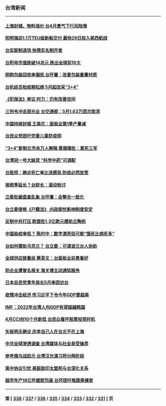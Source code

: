 ### 台湾新闻
---
#### [上海封城、物料涨价 台4月景气下行风险增](../../pages/ncid1349361/n13721765.md) 
#### [阳明海运1.1万TEU级新船交付 最快29日投入美西航线](../../pages/ncid1349361/n13721773.md) 
#### [台实联制退场 快筛实名制开卖](../../pages/ncid1349361/n13721782.md) 
#### [台积电市值跌破14兆元 跌出全球前10大](../../pages/ncid1349361/n13721768.md) 
#### [网购包装回收率偏低 台环署：改善包装重量材质](../../pages/ncid1349361/n13721764.md) 
#### [台机组员检疫期松绑 5月起改采“3+4”](../../pages/ncid1349361/n13721737.md) 
#### [《犯保法》审议 时力：仍有改善空间](../../pages/ncid1349361/n13721770.md) 
#### [三剂令冲击观光业 台交通部：5月1.63万团次取消](../../pages/ncid1349361/n13721735.md) 
#### [中国持续封城 王美花：面板业第1季产量减](../../pages/ncid1349361/n13721777.md) 
#### [台民众党团吁完善儿童防疫网](../../pages/ncid1349361/n13721738.md) 
#### [“3+4”新制北市余万人解隔 黄珊珊批：累死三军](../../pages/ncid1349361/n13721733.md) 
#### [台清冠一号大缺货 “科学中药”可调配](../../pages/ncid1349361/n13721740.md) 
#### [台医师：确诊死亡率比流感低  防疫必然放宽](../../pages/ncid1349361/n13721731.md) 
#### [报税季延长？台财长：滚动检讨](../../pages/ncid1349361/n13721741.md) 
#### [立委批碳盘查乱象 台环署：会整合一致化](../../pages/ncid1349361/n13721728.md) 
#### [台立委提修《户籍法》 内政部忧影响制度安定](../../pages/ncid1349361/n13721721.md) 
#### [反制中共打压 欧盟批1.3亿欧元援助立陶宛](../../pages/ncid1349361/n13721708.md) 
#### [中国染疫率低？ 陈时中：数字漂亮但可能“饿死比病死多”](../../pages/ncid1349361/n13721736.md) 
#### [台如何援助乌克兰？ 台立委：可请波兰台人协助](../../pages/ncid1349361/n13721714.md) 
#### [全球供应链重组 蔡英文：台面板业前景看好](../../pages/ncid1349361/n13721704.md) 
#### [防企业遭冒名报关 海关增主动通知服务](../../pages/ncid1349361/n13721695.md) 
#### [日本自民党青年局长5月率团访台](../../pages/ncid1349361/n13721655.md) 
#### [疫情冲击经济 传习近平下令今年GDP要超美](../../pages/ncid1349361/n13721445.md) 
#### [IMF：2022年台湾人均GDP有望超越韩国](../../pages/ncid1349361/n13721446.md) 
#### [4月CCI创10个月新低 台民众看坏股票投资时机](../../pages/ncid1349361/n13721449.md) 
#### [矢板明夫确诊 庆幸自己人在台北不在上海](../../pages/ncid1349361/n13721392.md) 
#### [中共全球渗透调查 台湾媒体与社会易受操弄](../../pages/ncid1349361/n13721038.md) 
#### [参考俄乌战启示 台湾汉光演习将分两阶段](../../pages/ncid1349361/n13721159.md) 
#### [索中协议引忧 美鼓励印太盟邦与台深化关系](../../pages/ncid1349361/n13721001.md) 
#### [超市年产18亿件塑胶包装 台环团吁推蔬果裸卖](../../pages/ncid1349361/n13721116.md) 

---
#### 第 [ [338](./338.md) / [337](./337.md) / [336](./336.md) / [335](./335.md) / [334](./334.md) / [333](./333.md) / [332](./332.md) / [331](./331.md) ] 页
